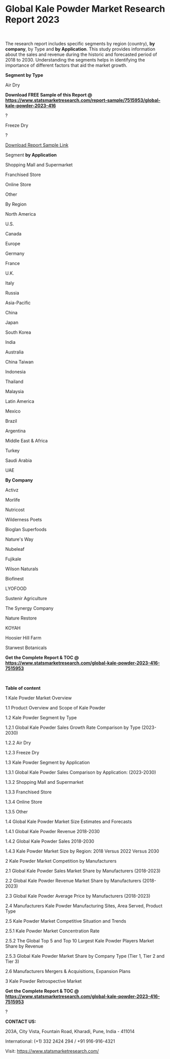 <h1>Global Kale Powder Market Research Report 2023</h1><br/><p>The research report includes specific segments by region (country), <strong>by company</strong>, by Type and <strong>by Application</strong>. This study provides information about the sales and revenue during the historic and forecasted period of 2018 to 2030. Understanding the segments helps in identifying the importance of different factors that aid the market growth.</p>
 
 
 
 <p><strong>Segment by Type</strong></p>
 
 
 
 <p>Air Dry</p>
 
 
 
 <div><b>Download FREE Sample of this Report @ <a href="https://www.statsmarketresearch.com/download-free-sample/7515953/global-kale-powder-2023-416">https://www.statsmarketresearch.com/report-sample/7515953/global-kale-powder-2023-416</a></b></div>
 
 
 
 <p>? </p>
 
 
 
 <p>Freeze Dry</p>
 
 
 
 <p>? </p>
 
 
 
 <p><a href="https://www.statsmarketresearch.com/download-free-sample/7515953/global-kale-powder-2023-416">Download Report Sample Link</a></p>
 
 
 
 <p>Segment <strong>by Application</strong></p>
 
 
 
 <p>Shopping Mall and Supermarket</p>
 
 
 
 <p>Franchised Store</p>
 
 
 
 <p>Online Store</p>
 
 
 
 <p>Other</p>
 
 
 
 <p>By Region</p>
 
 
 
 <p>North America</p>
 
 
 
 <p>U.S.</p>
 
 
 
 <p>Canada</p>
 
 
 
 <p>Europe</p>
 
 
 
 <p>Germany</p>
 
 
 
 <p>France</p>
 
 
 
 <p>U.K.</p>
 
 
 
 <p>Italy</p>
 
 
 
 <p>Russia</p>
 
 
 
 <p>Asia-Pacific</p>
 
 
 
 <p>China</p>
 
 
 
 <p>Japan</p>
 
 
 
 <p>South Korea</p>
 
 
 
 <p>India</p>
 
 
 
 <p>Australia</p>
 
 
 
 <p>China Taiwan</p>
 
 
 
 <p>Indonesia</p>
 
 
 
 <p>Thailand</p>
 
 
 
 <p>Malaysia</p>
 
 
 
 <p>Latin America</p>
 
 
 
 <p>Mexico</p>
 
 
 
 <p>Brazil</p>
 
 
 
 <p>Argentina</p>
 
 
 
 <p>Middle East & Africa</p>
 
 
 
 <p>Turkey</p>
 
 
 
 <p>Saudi Arabia</p>
 
 
 
 <p>UAE</p>
 
 
 
 <p><strong>By Company</strong></p>
 
 
 
 <p>Activz</p>
 
 
 
 <p>Morlife</p>
 
 
 
 <p>Nutricost</p>
 
 
 
 <p>Wilderness Poets</p>
 
 
 
 <p>Bioglan Superfoods</p>
 
 
 
 <p>Nature&#39;s Way</p>
 
 
 
 <p>Nubeleaf</p>
 
 
 
 <p>Fujikale</p>
 
 
 
 <p>Wilson Naturals</p>
 
 
 
 <p>Biofinest</p>
 
 
 
 <p>LYOFOOD</p>
 
 
 
 <p>Sustenir Agriculture</p>
 
 
 
 <p>The Synergy Company</p>
 
 
 
 <p>Nature Restore</p>
 
 
 
 <p>KOYAH</p>
 
 
 
 <p>Hoosier Hill Farm</p>
 
 
 
 <p>Starwest Botanicals</p>
 
 
 
 <div><b>Get the Complete Report & TOC @ <a href="https://www.statsmarketresearch.com/global-kale-powder-2023-416-7515953">https://www.statsmarketresearch.com/global-kale-powder-2023-416-7515953</a></b></div>
 
 
 
 <p><br />
 
 <b>Table of content</b></p>
 
 
 
 <p>1 Kale Powder Market Overview<br />
 
 1.1 Product Overview and Scope of Kale Powder<br />
 
 1.2 Kale Powder Segment by Type<br />
 
 1.2.1 Global Kale Powder Sales Growth Rate Comparison by Type (2023-2030)<br />
 
 1.2.2 Air Dry<br />
 
 1.2.3 Freeze Dry<br />
 
 1.3 Kale Powder Segment by Application<br />
 
 1.3.1 Global Kale Powder Sales Comparison by Application: (2023-2030)<br />
 
 1.3.2 Shopping Mall and Supermarket<br />
 
 1.3.3 Franchised Store<br />
 
 1.3.4 Online Store<br />
 
 1.3.5 Other<br />
 
 1.4 Global Kale Powder Market Size Estimates and Forecasts<br />
 
 1.4.1 Global Kale Powder Revenue 2018-2030<br />
 
 1.4.2 Global Kale Powder Sales 2018-2030<br />
 
 1.4.3 Kale Powder Market Size by Region: 2018 Versus 2022 Versus 2030<br />
 
 2 Kale Powder Market Competition by Manufacturers<br />
 
 2.1 Global Kale Powder Sales Market Share by Manufacturers (2018-2023)<br />
 
 2.2 Global Kale Powder Revenue Market Share by Manufacturers (2018-2023)<br />
 
 2.3 Global Kale Powder Average Price by Manufacturers (2018-2023)<br />
 
 2.4 Manufacturers Kale Powder Manufacturing Sites, Area Served, Product Type<br />
 
 2.5 Kale Powder Market Competitive Situation and Trends<br />
 
 2.5.1 Kale Powder Market Concentration Rate<br />
 
 2.5.2 The Global Top 5 and Top 10 Largest Kale Powder Players Market Share by Revenue<br />
 
 2.5.3 Global Kale Powder Market Share by Company Type (Tier 1, Tier 2 and Tier 3)<br />
 
 2.6 Manufacturers Mergers & Acquisitions, Expansion Plans<br />
 
 3 Kale Powder Retrospective Market</p>
 
 
 
 <div><b>Get the Complete Report & TOC @ <a href="https://www.statsmarketresearch.com/global-kale-powder-2023-416-7515953">https://www.statsmarketresearch.com/global-kale-powder-2023-416-7515953</a></b></div>
 
 
 
 <p>? </p>
 
 
 
 <p><b>CONTACT US:</b><br />
 
 203A, City Vista, Fountain Road, Kharadi, Pune, India - 411014<br />
 
 International: (+1) 332 2424 294 / +91 916-916-4321<br />
 
 Visit: <a href="https://www.statsmarketresearch.com/">https://www.statsmarketresearch.com/</a></p>